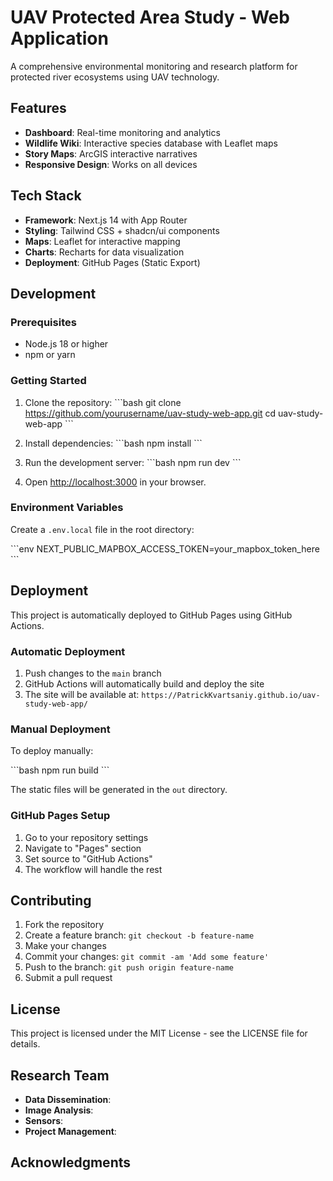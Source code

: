 # UAV Protected Area Study - Web Application

A comprehensive environmental monitoring and research platform for protected river ecosystems using UAV technology.

## Features

- **Dashboard**: Real-time monitoring and analytics
- **Wildlife Wiki**: Interactive species database with Leaflet maps
- **Story Maps**: ArcGIS interactive narratives
- **Responsive Design**: Works on all devices

## Tech Stack

- **Framework**: Next.js 14 with App Router
- **Styling**: Tailwind CSS + shadcn/ui components
- **Maps**: Leaflet for interactive mapping
- **Charts**: Recharts for data visualization
- **Deployment**: GitHub Pages (Static Export)

## Development

### Prerequisites

- Node.js 18 or higher
- npm or yarn

### Getting Started

1. Clone the repository:
\`\`\`bash
git clone https://github.com/yourusername/uav-study-web-app.git
cd uav-study-web-app
\`\`\`

2. Install dependencies:
\`\`\`bash
npm install
\`\`\`

3. Run the development server:
\`\`\`bash
npm run dev
\`\`\`

4. Open [http://localhost:3000](http://localhost:3000) in your browser.

### Environment Variables

Create a `.env.local` file in the root directory:

\`\`\`env
NEXT_PUBLIC_MAPBOX_ACCESS_TOKEN=your_mapbox_token_here
\`\`\`

## Deployment

This project is automatically deployed to GitHub Pages using GitHub Actions.

### Automatic Deployment

1. Push changes to the `main` branch
2. GitHub Actions will automatically build and deploy the site
3. The site will be available at: `https://PatrickKvartsaniy.github.io/uav-study-web-app/`

### Manual Deployment

To deploy manually:

\`\`\`bash
npm run build
\`\`\`

The static files will be generated in the `out` directory.

### GitHub Pages Setup

1. Go to your repository settings
2. Navigate to "Pages" section
3. Set source to "GitHub Actions"
4. The workflow will handle the rest

## Contributing

1. Fork the repository
2. Create a feature branch: `git checkout -b feature-name`
3. Make your changes
4. Commit your changes: `git commit -am 'Add some feature'`
5. Push to the branch: `git push origin feature-name`
6. Submit a pull request

## License

This project is licensed under the MIT License - see the LICENSE file for details.

## Research Team

- **Data Dissemination**: 
- **Image Analysis**: 
- **Sensors**: 
- **Project Management**:

## Acknowledgments
